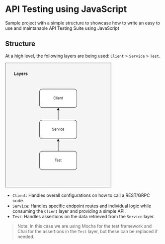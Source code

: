 # API Testing using JavaScript

Sample project with a simple structure to showcase how to write an easy to use and maintanable API Testing Suite using JavaScript

## Structure

At a high level, the following layers are being used: `Client` > `Service` > `Test`.

![layers](/src/img/apitestinglayers.png)

- `Client`: Handles overall configurations on how to call a REST/GRPC code.
- `Service`: Handles specific endpoint routes and individual logic while consuming the `Client` layer and providing a simple API.
- `Test`: Handles assertions on the data retrieved from the `Service` layer.

> Note: In this case we are using Mocha for the test framework and Chai for the assertions in the `Test` layer, but these can be replaced if needed.
